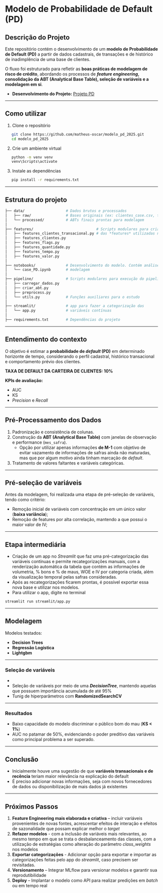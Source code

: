 # Modelo de Probabilidade de Default (PD) 

## Descrição do Projeto  

Este repositório contém o desenvolvimento de um **modelo de Probabilidade de Default (PD)** a partir de dados cadastrais, de transações e de histórico de inadimplência de uma base de clientes.

O fluxo foi estruturado para refletir as **boas práticas de modelagem de risco de crédito**, abordando os processos de ***feature engineering*, consolidação da ABT (Analytical Base Table), seleção de variáveis e a modelagem em si**.  

- **Desenvolvimento do Projeto:** [Projeto PD](notebooks/case_PD.ipynb)  

---

## Como utilizar

1. Clone o repositório

```bash
   git clone https://github.com/matheus-oscar/modelo_pd_2025.git
   cd modelo_pd_2025
```


2. Crie um ambiente virtual

```bash
   python -m venv venv
   venv\Scripts\activate
```

3. Instale as dependências
```bash
   pip install -r requirements.txt
```
---

## Estrutura do projeto

```bash
├── data/                   # Dados brutos e processados 
│   ├── raw/                # Bases originais (ex: clientes_case.csv, transacoes_case.csv)
│   └── processed/          # ABTs finais prontas para modelagem        
│
├── features/                             # Scripts modulares para criação 
│   ├── features_clientes_transacional.py # das *features* utilizadas na modelagem 
│   ├── features_clientes.py
│   ├── features_flags.py
│   ├── features_quantidade.py
│   ├── features_tempo.py
│   ├── features_valor.py
│
├── notebooks/              # Desenvolvimento do modelo. Contém análises exploratórias e
│   └── case_PD.ipynb       # modelagem
│
├── pipeline/               # Scripts modulares para execução do pipeline. 
│   ├── carregar_dados.py
│   ├── criar_abt.py
│   ├── preprocess.py
│   └── utils.py            # Funções auxiliares para o estudo
│
├── streamlit/              # app para fazer a categorização das 
│   └── app.py              # variáveis contínuas           
│
├── requirements.txt        # Dependências do projeto
```
---

## Entendimento do contexto

O objetivo é estimar a **probabilidade de *default* (PD)** em determinado horizonte de tempo, considerando o perfil cadastral, histórico transacional e comportamento prévio dos clientes.  

**TAXA DE DEFAULT DA CARTEIRA DE CLIENTES: 10%**

**KPIs de avaliação:**  
- AUC 
- KS
- *Precision* e *Recall*

---

## Pré-Processamento dos Dados  

1. Padronização e consistência de colunas.  
2. Construção da **ABT (Analytical Base Table)** com janelas de observação e performance (`mes_safra`).  
   - Opção por utilizar apenas informações **de M-1** com objetivo de evitar vazamento de informações de safras ainda não maturadas, mas que por algum motivo ainda tinham marcação de *default*.  
3. Tratamento de valores faltantes e variáveis categóricas.  

---

## Pré-seleção de variáveis

Antes da modelagem, foi realizada uma etapa de pré-seleção de variáveis, tendo como critério:  

- Remoção inicial de variáveis com concentração em um único valor (**baixa variância**);
- Remoção de features por alta correlação, mantendo a que possui o maior valor de IV;  

---

## Etapa intermediária

- Criação de um app no *Streamlit* que faz uma pré-categorização das variáveis contínuas e permite recategorizações manuais, com a renderização automática
da tabela que contém as informações de volumetria, % bons e % de maus, WOE e IV por categoria criada, além da visualização temporal pelas safras consideradas.
- Após as recategorizações ficarem prontas, é possível exportar essa nova base e utilizar nos modelos.
- Para utilizar o app, digite no terminal

```bash
streamlit run streamlit/app.py
```
---

## Modelagem  

Modelos testados:

- **Decision Trees** 
- **Regressão Logística** 
- **Lightgbm** 

---

### Seleção de variáveis
-
- Seleção de variáveis por meio de uma ***DecisionTree***, mantendo aquelas que possuem importância acumulada de até 95%
- Tunig de hiperparâmetros com **RandomizedSearchCV**

---

### Resultados  

- Baixo capacidade do modelo discriminar o público bom do mau (**KS < 1%**)
- AUC no patamar de 50%, evidenciando o poder preditivo das variáveis como principal problema a ser superado.
---

## Conclusão

- Inicialmente houve uma sugestão de que **variáveis transacionais e de recência** teriam maior relevância na explicação do default
- É preciso adicionar novas informações, seja com novos fornecedores de dados ou disponibilização de mais dados já existentes
---

## Próximos Passos  

1. **Feature Engineering mais elaborada e criativa** – incluir variáveis provenientes de novas fontes, acrescentar efeitos de interação e efeitos de sazonalidade que possam explicar melhor o *target* 
2. **Refazer modelos** - com a inclusão de variáveis mais relevantes, ao mesmo tempo em que se trata o desbalanceamento das classes, com a utilização de estratégias como alteração do parâmetro *class_weights* nos modelos
3. **Exportar categorizações** - Adicionar opção para exportar e importar as categorizações feitas pelo app do *streamlit*, caso precisem ser revisitadas.
4. **Versionamento** – Integrar MLflow para versionar modelos e garantir sua reprodutibilidade
3. **Deploy** – Implantar o modelo como API para realizar predições em *batch* ou em tempo real

